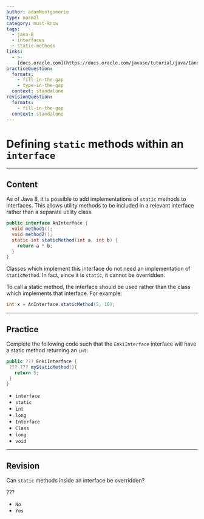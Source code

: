 ```yaml
---
author: adamMontgomerie
type: normal
category: must-know
tags:
  - java-8
  - interfaces
  - static-methods
links:
  - >-
    [docs.oracle.com](https://docs.oracle.com/javase/tutorial/java/IandI/defaultmethods.html){website}
practiceQuestion:
  formats:
    - fill-in-the-gap
    - type-in-the-gap
  context: standalone
revisionQuestion:
  formats:
    - fill-in-the-gap
  context: standalone
---
```


# Defining `static` methods within an `interface`


---

## Content

As of Java 8, it is possible to add implementations of `static` methods to interfaces. This allows utility methods to be included in a relevant interface rather than a separate utility class.

```java
public interface AnInterface {
  void method1();
  void method2();
  static int staticMethod(int a, int b) {
    return a * b;
  }
}
```

Classes which implement this interface do not need an implementation of `staticMethod`. In fact, since it is `static`, it cannot be overridden.

To call a static method, the interface should be used rather than the class which implements that interface. For example:

```java
int x = AnInterface.staticMethod(5, 10);
```


---

## Practice

Complete the following code such that the `EnkiInterface` interface will have a static method returning an `int`:

```java
public ??? EnkiInterface {
 ??? ??? myStaticMethod(){
   return 5;
 }
}
```

- `interface` 
- `static` 
- `int` 
- `long` 
- `Interface` 
- `Class` 
- `long` 
- `void`


---

## Revision

Can `static` methods inside an interface be overridden?

???

- `No` 
- `Yes`
